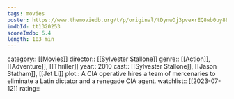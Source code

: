 ```yaml
---
tags: movies
poster: https://www.themoviedb.org/t/p/original/tDynwDj3pvexrEQ8wb0uy8EdcGQ.jpg
imdbId: tt1320253
scoreImdb: 6.4
length: 103 min
---
```


category:: [[Movies]]
director:: [[Sylvester Stallone]]
genre:: [[Action]], [[Adventure]], [[Thriller]]
year:: 2010
cast:: [[Sylvester Stallone]], [[Jason Statham]], [[Jet Li]]
plot:: A CIA operative hires a team of mercenaries to eliminate a Latin dictator and a renegade CIA agent.
watchlist:: [[2023-07-12]]
rating::
